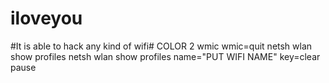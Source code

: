 # iloveyou
#It is able to hack any kind of wifi#
COLOR 2
wmic
wmic=quit
netsh wlan show profiles
netsh wlan show profiles name="PUT WIFI NAME" key=clear
pause
